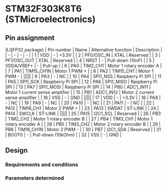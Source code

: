# STM32F303K8T6 (STMicroelectronics)

## Pin assignment

(LQFP32 package)
| Pin number | Name | Alternative function | Description |
| - | - | - | - |
| 1 | VDD | - | +3.3V |
| 2 | PF0/OSC_IN | XTAL | Reserved |
| 3 | PF1/OSC_OUT | XTAL | Reserved |
| 4 | NRST | - | Pull-down (10nF) |
| 5 | VDDA/VREF+ | - | Pull-up |
| 6 | PA0 | TIM2_CH1 | Motor 1 rotary encoder A |
| 7 | PA1 | TIM15_CH1N | Motor 1 PWM + |
| 8 | PA2 | TIM15_CH1 | Motor 1 PWM - |
|||||
| 9 | PA3 | - | NC |
| 10 | PA4 | SPI1_NSS | Raspberry Pi SPI |
| 11 | PA5 | SPI1_SCK | Raspberry Pi SPI |
| 12 | PA6 | SPI1_MISO | Raspberry Pi SPI |
| 13 | PA7 | SPI1_MOSI | Raspberry Pi SPI |
| 14 | PB0 | ADC1_IN11 | Motor 1 current sense amplifier |
| 15 | PB1 | ADC1_IN12 | Motor 2 current sense amplifier |
| 16 | VSS | - | GND |
|||||
| 17 | VDD | - | +3.3V |
| 18 | PA8 | - | NC |
| 19 | PA9 | - | NC |
| 20 | PA10 | - | NC |
| 21 | PA11 | - | NC |
| 22 | PA12 | TIM16_CH1 | Motor 2 PWM + |
| 23 | PA13 | SWDAT | ST-LINK |
| 24 | PA14 | SWCLK | ST-LINK |
|||||
| 25 | PA15 | I2C1_SCL | Reserved |
| 26 | PB3 | TIM2_CH2 | Motor 1 rotary encoder B |
| 27 | PB4 | TIM3_CH1 | Motor 1 rotary encoder A |
| 28 | PB5 | TIM3_CH2 | Motor 2 rotary encoder B |
| 29 | PB6 | TIM16_CH1N | Motor 2 PWM - |
| 30 | PB7 | I2C1_SDA | Reserved |
| 31 | BOOT0 | - | Pull-down (10kOhm) |
| 32 | VSS | - | GND |

## Design

### Requirements and conditions

### Parameters determined
